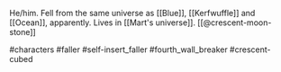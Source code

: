 He/him. Fell from the same universe as [[Blue]], [[Kerfwuffle]] and [[Ocean]], apparently. Lives in [[Mart's universe]]. [[@crescent-moon-stone]]

#characters #faller #self-insert_faller #fourth_wall_breaker #crescent-cubed 